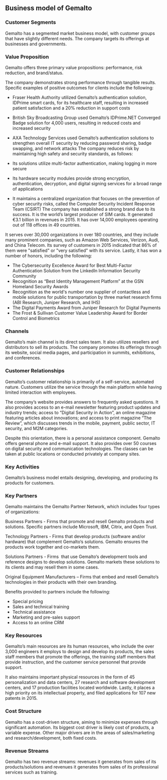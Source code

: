 Business model of Gemalto
-------------------------

 ### Customer Segments

 Gemalto has a segmented market business model, with customer groups that have slightly different needs. The company targets its offerings at businesses and governments.

 ### Value Proposition

 Gemalto offers three primary value propositions: performance, risk reduction, and brand/status.

 The company demonstrates strong performance through tangible results. Specific examples of positive outcomes for clients include the following:

  * Fraser Health Authority utilized Gemalto’s authentication solution, IDPrime smart cards, for its healthcare staff, resulting in increased patient satisfaction and a 20% reduction in support costs
 * British Sky Broadcasting Group used Gemalto’s IDPrime.NET Converged Badge solution for 4,000 users, resulting in reduced costs and increased security
 * AXA Technology Services used Gemalto’s authentication solutions to strengthen overall IT security by reducing password sharing, badge swapping, and network attacks
  The company reduces risk by maintaining high safety and security standards, as follows:

  * Its solutions utilize multi-factor authentication, making logging in more secure
 * Its hardware security modules provide strong encryption, authentication, decryption, and digital signing services for a broad range of applications
 * It maintains a centralized organization that focuses on the prevention of cyber security risks, called the Computer Security Incident Response Team (CSIRT)
  The company has established a strong brand due to its success. It is the world’s largest producer of SIM cards. It generated €3.1 billion in revenues in 2015. It has over 14,000 employees operating out of 118 offices in 49 countries.

 It serves over 30,000 organizations in over 180 countries, and they include many prominent companies, such as Amazon Web Services, Verizon, Audi, and China Telecom. Its survey of customers in 2015 indicated that 86% of them were "satisfied" or "very satisfied" with its service. Lastly, it has won a number of honors, including the following:

  * The Cybersecurity Excellence Award for Best Multi-Factor Authentication Solution from the LinkedIn Information Security Community
 * Recognition as “Best Identity Management Platform” at the GSN Homeland Security Awards
 * Recognition as the world's number one supplier of contactless and mobile solutions for public transportation by three market research firms (ABI Research, Juniper Research, and IHS)
 * The Digital Payments Award from Juniper Research for Digital Payments
 * The Frost & Sullivan Customer Value Leadership Award for Border Control and Biometrics
  ### Channels

 Gemalto’s main channel is its direct sales team. It also utilizes resellers and distributors to sell its products. The company promotes its offerings through its website, social media pages, and participation in summits, exhibitions, and conferences.

 ### Customer Relationships

 Gemalto’s customer relationship is primarily of a self-service, automated nature. Customers utilize the service through the main platform while having limited interaction with employees.

 The company’s website provides answers to frequently asked questions. It also provides access to an e-mail newsletter featuring product updates and industry trends; access to “Digital Security in Action”, an online magazine featuring articles about innovations; and access to print magazine “The Review”, which discusses trends in the mobile, payment, public sector, IT security, and M2M categories.

 Despite this orientation, there is a personal assistance component. Gemalto offers general phone and e-mail support. It also provides over 50 courses on digital security and communication technologies. The classes can be taken at public locations or conducted privately at company sites.

 ### Key Activities

 Gemalto’s business model entails designing, developing, and producing its products for customers.

 ### Key Partners

 Gemalto maintains the Gemalto Partner Network, which includes four types of organizations:

 Business Partners - Firms that promote and resell Gemalto products and solutions. Specific partners include Microsoft, IBM, Citrix, and Open Trust.

 Technology Partners - Firms that develop products (software and/or hardware) that complement Gemalto‘s solutions. Gemalto ensures the products work together and co-markets them.

 Solutions Partners - Firms  that use Gemalto‘s development tools and reference designs to develop solutions. Gemalto markets these solutions to its clients and may resell them in some cases.

 Original Equipment Manufacturers – Firms that embed and resell Gemalto‘s technologies in their products with their own branding.

 Benefits provided to partners include the following:

  * Special pricing
 * Sales and technical training
 * Technical assistance
 * Marketing and pre-sales support
 * Access to an online CRM
  ### Key Resources

 Gemalto’s main resources are its human resources, who include the over 3,000 engineers it employs to design and develop its products, the sales staff members that promote the offerings, the training staff members that provide instruction, and the customer service personnel that provide support.

 It also maintains important physical resources in the form of 45 personalization and data centers, 27 research and software development centers, and 17 production facilities located worldwide. Lastly, it places a high priority on its intellectual property, and filed applications for 107 new patents in 2015.

 ### Cost Structure

 Gemalto has a cost-driven structure, aiming to minimize expenses through significant automation. Its biggest cost driver is likely cost of products, a variable expense. Other major drivers are in the areas of sales/marketing and research/development, both fixed costs.

 ### Revenue Streams

 Gemalto has two revenue streams: revenues it generates from sales of its products/solutions and revenues it generates from sales of its professional services such as training.